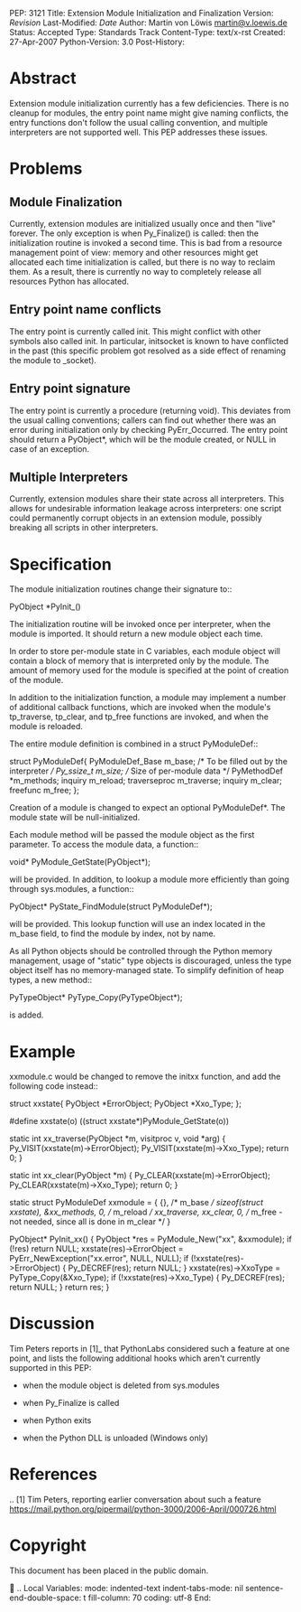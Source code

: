 PEP: 3121 Title: Extension Module Initialization and Finalization
Version: $Revision$ Last-Modified: $Date$ Author: Martin von Löwis
<martin@v.loewis.de> Status: Accepted Type: Standards Track
Content-Type: text/x-rst Created: 27-Apr-2007 Python-Version: 3.0
Post-History:

Abstract
========

Extension module initialization currently has a few deficiencies. There
is no cleanup for modules, the entry point name might give naming
conflicts, the entry functions don't follow the usual calling
convention, and multiple interpreters are not supported well. This PEP
addresses these issues.

Problems
========

Module Finalization
-------------------

Currently, extension modules are initialized usually once and then
"live" forever. The only exception is when Py\_Finalize() is called:
then the initialization routine is invoked a second time. This is bad
from a resource management point of view: memory and other resources
might get allocated each time initialization is called, but there is no
way to reclaim them. As a result, there is currently no way to
completely release all resources Python has allocated.

Entry point name conflicts
--------------------------

The entry point is currently called init<module>. This might conflict
with other symbols also called init<something>. In particular,
initsocket is known to have conflicted in the past (this specific
problem got resolved as a side effect of renaming the module to
\_socket).

Entry point signature
---------------------

The entry point is currently a procedure (returning void). This deviates
from the usual calling conventions; callers can find out whether there
was an error during initialization only by checking PyErr\_Occurred. The
entry point should return a PyObject\*, which will be the module
created, or NULL in case of an exception.

Multiple Interpreters
---------------------

Currently, extension modules share their state across all interpreters.
This allows for undesirable information leakage across interpreters: one
script could permanently corrupt objects in an extension module,
possibly breaking all scripts in other interpreters.

Specification
=============

The module initialization routines change their signature to::

PyObject \*PyInit\_<modulename>()

The initialization routine will be invoked once per interpreter, when
the module is imported. It should return a new module object each time.

In order to store per-module state in C variables, each module object
will contain a block of memory that is interpreted only by the module.
The amount of memory used for the module is specified at the point of
creation of the module.

In addition to the initialization function, a module may implement a
number of additional callback functions, which are invoked when the
module's tp\_traverse, tp\_clear, and tp\_free functions are invoked,
and when the module is reloaded.

The entire module definition is combined in a struct PyModuleDef::

struct PyModuleDef{ PyModuleDef\_Base m\_base; /\* To be filled out by
the interpreter */ Py\_ssize\_t m\_size; /* Size of per-module data */
PyMethodDef *m\_methods; inquiry m\_reload; traverseproc m\_traverse;
inquiry m\_clear; freefunc m\_free; };

Creation of a module is changed to expect an optional PyModuleDef\*. The
module state will be null-initialized.

Each module method will be passed the module object as the first
parameter. To access the module data, a function::

void\* PyModule\_GetState(PyObject\*);

will be provided. In addition, to lookup a module more efficiently than
going through sys.modules, a function::

PyObject\* PyState\_FindModule(struct PyModuleDef\*);

will be provided. This lookup function will use an index located in the
m\_base field, to find the module by index, not by name.

As all Python objects should be controlled through the Python memory
management, usage of "static" type objects is discouraged, unless the
type object itself has no memory-managed state. To simplify definition
of heap types, a new method::

PyTypeObject\* PyType\_Copy(PyTypeObject\*);

is added.

Example
=======

xxmodule.c would be changed to remove the initxx function, and add the
following code instead::

struct xxstate{ PyObject *ErrorObject; PyObject *Xxo\_Type; };

\#define xxstate(o) ((struct xxstate\*)PyModule\_GetState(o))

static int xx\_traverse(PyObject *m, visitproc v, void *arg) {
Py\_VISIT(xxstate(m)-\>ErrorObject); Py\_VISIT(xxstate(m)-\>Xxo\_Type);
return 0; }

static int xx\_clear(PyObject \*m) {
Py\_CLEAR(xxstate(m)-\>ErrorObject); Py\_CLEAR(xxstate(m)-\>Xxo\_Type);
return 0; }

static struct PyModuleDef xxmodule = { {}, /\* m\_base */ sizeof(struct
xxstate), &xx\_methods, 0, /* m\_reload */ xx\_traverse, xx\_clear, 0,
/* m\_free - not needed, since all is done in m\_clear \*/ }

PyObject* PyInit\_xx() { PyObject *res = PyModule\_New("xx", &xxmodule);
if (!res) return NULL; xxstate(res)-\>ErrorObject =
PyErr\_NewException("xx.error", NULL, NULL); if
(!xxstate(res)-\>ErrorObject) { Py\_DECREF(res); return NULL; }
xxstate(res)-\>XxoType = PyType\_Copy(&Xxo\_Type); if
(!xxstate(res)-\>Xxo\_Type) { Py\_DECREF(res); return NULL; } return
res; }

Discussion
==========

Tim Peters reports in \[1\]\_ that PythonLabs considered such a feature
at one point, and lists the following additional hooks which aren't
currently supported in this PEP:

-   when the module object is deleted from sys.modules

-   when Py\_Finalize is called

-   when Python exits

-   when the Python DLL is unloaded (Windows only)

References
==========

.. \[1\] Tim Peters, reporting earlier conversation about such a feature
https://mail.python.org/pipermail/python-3000/2006-April/000726.html

Copyright
=========

This document has been placed in the public domain.

 .. Local Variables: mode: indented-text indent-tabs-mode: nil
sentence-end-double-space: t fill-column: 70 coding: utf-8 End:
